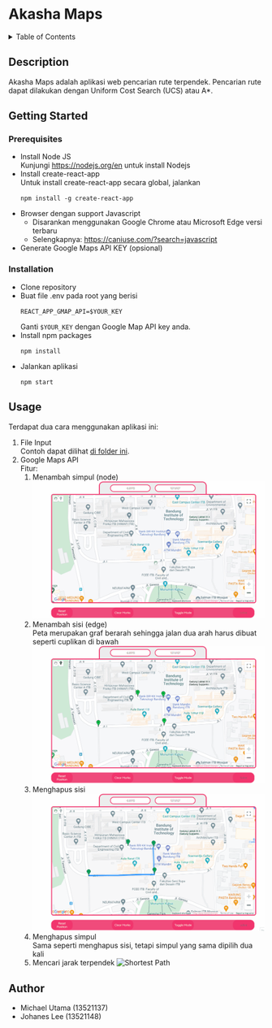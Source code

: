 # Akasha Maps

<details>
  <summary>Table of Contents</summary>
  <ol>
    <li>
      <a href="#description">Description</a>
    </li>
    <li>
      <a href="#getting-started">Getting Started</a>
      <ul>
        <li><a href="#prerequisites">Prerequisites</a></li>
        <li><a href="#installation">Installation</a></li>
      </ul>
    </li>
    <li><a href="#usage">Usage</a></li>
    <li><a href="#author">Author</a></li>
  </ol>
</details>

## Description
Akasha Maps adalah aplikasi web pencarian rute terpendek. Pencarian rute dapat dilakukan dengan Uniform Cost Search (UCS) atau A*.

## Getting Started
### Prerequisites
- Install Node JS \
Kunjungi https://nodejs.org/en untuk install Nodejs
- Install create-react-app \
Untuk install create-react-app secara global, jalankan
    ```
    npm install -g create-react-app
    ```
- Browser dengan support Javascript
    - Disarankan menggunakan Google Chrome atau Microsoft Edge versi terbaru
    - Selengkapnya: https://caniuse.com/?search=javascript
- Generate Google Maps API KEY (opsional)

### Installation
- Clone repository
- Buat file .env pada root yang berisi 
    ```
    REACT_APP_GMAP_API=$YOUR_KEY
    ```
    Ganti `$YOUR_KEY` dengan Google Map API key anda.
- Install npm packages
    ```
    npm install
    ```
- Jalankan aplikasi
    ```
    npm start
    ```

## Usage
Terdapat dua cara menggunakan aplikasi ini:
1. File Input \
Contoh dapat dilihat [di folder ini](test/test5). 
2. Google Maps API \
Fitur: 
    1. Menambah simpul (node)
    ![Add Marker to Map](img/AddMarker.gif)
    2. Menambah sisi (edge) \
    Peta merupakan graf berarah sehingga jalan dua arah harus dibuat seperti cuplikan di bawah
    ![Add Path to Map](img/AddPath.gif)
    3. Menghapus sisi
    ![Remove Path](img/RemovePath.gif)
    4. Menghapus simpul \
    Sama seperti menghapus sisi, tetapi simpul yang sama dipilih dua kali
    5. Mencari jarak terpendek
    ![Shortest Path](img/PathFinding.gif) 

## Author
- Michael Utama (13521137)
- Johanes Lee (13521148)

